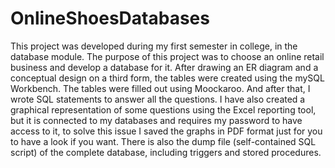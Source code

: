 # OnlineShoesDatabases
   This project was developed during my first semester in college, in the database module.
   The purpose of this project was to choose an online retail business and develop a database for it.
   After drawing an ER diagram and a conceptual design on a third form, the tables were created using the mySQL Workbench.
   The tables were filled out using Moockaroo. And after that, I wrote SQL statements to answer all the questions.
   I have also created a graphical representation of some questions using the Excel reporting tool, but it is connected to my databases and requires my password to have access to    it, to solve this issue I saved the graphs in PDF format just for you to have a look if you want.
   There is also the dump file (self-contained SQL script) of the complete database, including triggers and stored procedures.

